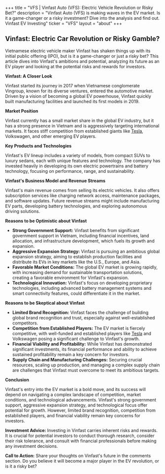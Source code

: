 +++
title = "VFS |  Vinfast Auto (VFS): Electric Vehicle Revolution or Risky Bet?"
description = "Vinfast Auto (VFS) is making waves in the EV market. Is it a game-changer or a risky investment? Dive into the analysis and find out. Vinfast EV Investing"
ticker = "VFS"
layout = "about"
+++

        


## Vinfast: Electric Car Revolution or Risky Gamble?

Vietnamese electric vehicle maker Vinfast has shaken things up with its initial public offering (IPO), but is it a game-changer or just a risky bet? This article dives into Vinfast's ambitions and potential, analyzing its future as an EV player and looking at the potential risks and rewards for investors. 

**Vinfast: A Closer Look**

Vinfast started its journey in 2017 when Vietnamese conglomerate Vingroup, known for its diverse ventures, entered the automotive market. Driven by a vision of becoming a global EV powerhouse, Vinfast quickly built manufacturing facilities and launched its first models in 2019. 

**Market Position**

Vinfast currently has a small market share in the global EV industry, but it has a strong presence in Vietnam and is aggressively targeting international markets. It faces stiff competition from established giants like [Tesla](/stocks/tsla/), Volkswagen, and other emerging EV players.

**Key Products and Technologies**

Vinfast's EV lineup includes a variety of models, from compact SUVs to luxury sedans, each with unique features and technology. The company has invested heavily in developing its own electric powertrains and battery technology, focusing on performance, range, and sustainability.

**Vinfast's Business Model and Revenue Streams**

Vinfast's main revenue comes from selling its electric vehicles. It also offers subscription services like charging network access, maintenance packages, and software updates. Future revenue streams might include manufacturing EV parts, developing battery technologies, and exploring autonomous driving solutions.

**Reasons to be Optimistic about Vinfast**

* **Strong Government Support:**  Vinfast benefits from significant government support in Vietnam, including financial incentives, land allocation, and infrastructure development, which fuels its growth and expansion.
* **Aggressive Expansion Strategy:**  Vinfast is pursuing an ambitious global expansion strategy, aiming to establish production facilities and distribute its EVs in key markets like the U.S., Europe, and Asia.
* **Favorable Market Conditions:**  The global EV market is growing rapidly, with increasing demand for sustainable transportation solutions, creating a favorable environment for Vinfast's expansion.
* **Technological Innovation:**  Vinfast's focus on developing proprietary technologies, including advanced battery management systems and smart connectivity features, could differentiate it in the market.

**Reasons to be Skeptical about Vinfast**

* **Limited Brand Recognition:**  Vinfast faces the challenge of building global brand recognition and trust, especially against well-established competitors.
* **Competition from Established Players:**  The EV market is fiercely competitive, with well-funded and established players like [Tesla](/stocks/tsla/) and Volkswagen posing a significant challenge to Vinfast's growth.
* **Financial Viability and Profitability:**  While Vinfast has demonstrated significant investments, its financial performance and ability to achieve sustained profitability remain a key concern for investors.
* **Supply Chain and Manufacturing Challenges:**  Securing crucial resources, scaling up production, and managing a complex supply chain are challenges that Vinfast must overcome to meet its ambitious targets.

**Conclusion**

Vinfast's entry into the EV market is a bold move, and its success will depend on navigating a complex landscape of competition, market conditions, and technological advancements.  Vinfast's strong government support, aggressive expansion strategy, and technological focus offer potential for growth. However, limited brand recognition, competition from established players, and financial viability remain key concerns for investors. 

**Investment Advice:**  Investing in Vinfast carries inherent risks and rewards.  It is crucial for potential investors to conduct thorough research, consider their risk tolerance, and consult with financial professionals before making any investment decisions. 

**Call to Action:**  Share your thoughts on Vinfast's future in the comments section. Do you believe it will become a major player in the EV revolution, or is it a risky bet? 

        